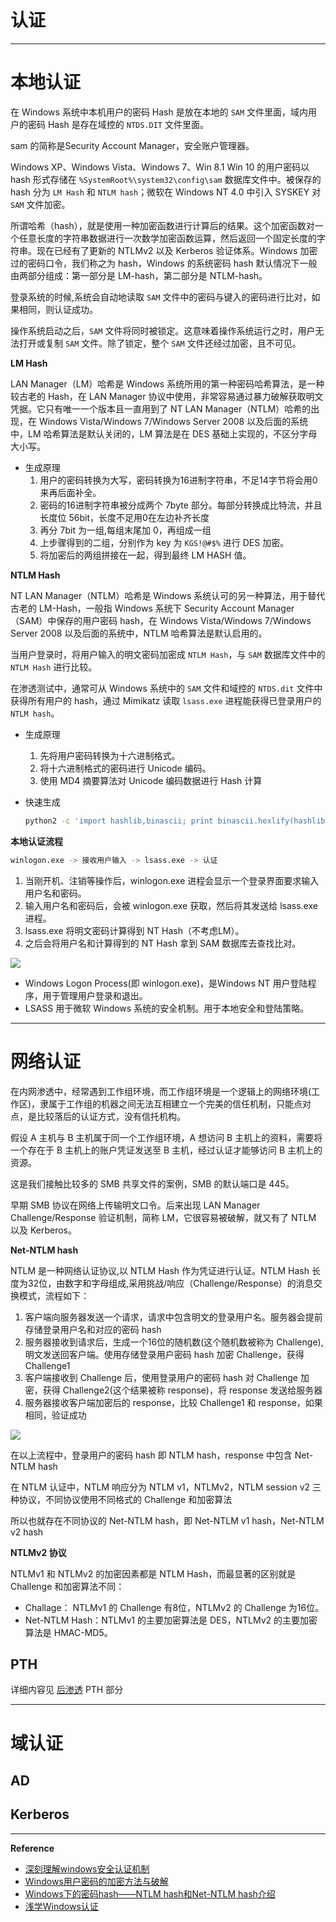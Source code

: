 # 认证

---

# 本地认证

在 Windows 系统中本机用户的密码 Hash 是放在本地的 `SAM` 文件里面，域内用户的密码 Hash 是存在域控的 `NTDS.DIT` 文件里面。

sam 的简称是Security Account Manager，安全账户管理器。

Windows XP、Windows Vista、Windows 7、Win 8.1 Win 10 的用户密码以 hash 形式存储在 `%SystemRoot%\system32\config\sam` 数据库文件中。被保存的 hash 分为 `LM Hash` 和 `NTLM hash`；微软在 Windows NT 4.0 中引入 SYSKEY 对 `SAM` 文件加密。

所谓哈希（hash），就是使用一种加密函数进行计算后的结果。这个加密函数对一个任意长度的字符串数据进行一次数学加密函数运算，然后返回一个固定长度的字符串。现在已经有了更新的 NTLMv2 以及 Kerberos 验证体系。Windows 加密过的密码口令，我们称之为 hash，Windows 的系统密码 hash 默认情况下一般由两部分组成：第一部分是 LM-hash，第二部分是 NTLM-hash。

登录系统的时候,系统会自动地读取 `SAM` 文件中的密码与键入的密码进行比对，如果相同，则认证成功。

操作系统启动之后，`SAM` 文件将同时被锁定。这意味着操作系统运行之时，用户无法打开或复制 `SAM` 文件。除了锁定，整个 `SAM` 文件还经过加密，且不可见。

**LM Hash**

LAN Manager（LM）哈希是 Windows 系统所用的第一种密码哈希算法，是一种较古老的 Hash，在 LAN Manager 协议中使用，非常容易通过暴力破解获取明文凭据。它只有唯一一个版本且一直用到了 NT LAN Manager（NTLM）哈希的出现，在 Windows Vista/Windows 7/Windows Server 2008 以及后面的系统中，LM 哈希算法是默认关闭的，LM 算法是在 DES 基础上实现的，不区分字母大小写。
- 生成原理
    1. 用户的密码转换为大写，密码转换为16进制字符串，不足14字节将会用0来再后面补全。
    2. 密码的16进制字符串被分成两个 7byte 部分。每部分转换成比特流，并且长度位 56bit，长度不足用0在左边补齐长度
    3. 再分 7bit 为一组,每组末尾加 0，再组成一组
    4. 上步骤得到的二组，分别作为 key 为 `KGS!@#$%` 进行 DES 加密。
    4. 将加密后的两组拼接在一起，得到最终 LM HASH 值。

**NTLM Hash**

NT LAN Manager（NTLM）哈希是 Windows 系统认可的另一种算法，用于替代古老的 LM-Hash，一般指 Windows 系统下 Security Account Manager（SAM）中保存的用户密码 hash，在 Windows Vista/Windows 7/Windows Server 2008 以及后面的系统中，NTLM 哈希算法是默认启用的。

当用户登录时，将用户输入的明文密码加密成 `NTLM Hash`，与 `SAM` 数据库文件中的 `NTLM Hash` 进行比较。

在渗透测试中，通常可从 Windows 系统中的 `SAM` 文件和域控的 `NTDS.dit` 文件中获得所有用户的 hash，通过 Mimikatz 读取 `lsass.exe` 进程能获得已登录用户的 `NTLM hash`。

- 生成原理
    1. 先将用户密码转换为十六进制格式。
    2. 将十六进制格式的密码进行 Unicode 编码。
    3. 使用 MD4 摘要算法对 Unicode 编码数据进行 Hash 计算

- 快速生成
    ```bash
    python2 -c 'import hashlib,binascii; print binascii.hexlify(hashlib.new("md4", "P@ssw0rd".encode("utf-16le")).digest())'
    ```

**本地认证流程**

```bash
winlogon.exe -> 接收用户输入 -> lsass.exe -> 认证
```

1. 当刚开机、注销等操作后，winlogon.exe 进程会显示一个登录界面要求输入用户名和密码。
2. 输入用户名和密码后，会被 winlogon.exe 获取，然后将其发送给 lsass.exe 进程。
3. lsass.exe 将明文密码计算得到 NT Hash（不考虑LM）。
4. 之后会将用户名和计算得到的 NT Hash 拿到 SAM 数据库去查找比对。

![](../../../../assets/img/运维/Windows/笔记/认证/1.png)

- Windows Logon Process(即 winlogon.exe)，是Windows NT 用户登陆程序，用于管理用户登录和退出。
- LSASS 用于微软 Windows 系统的安全机制。用于本地安全和登陆策略。

---

# 网络认证

在内网渗透中，经常遇到工作组环境，而工作组环境是一个逻辑上的网络环境(工作区)，隶属于工作组的机器之间无法互相建立一个完美的信任机制，只能点对点，是比较落后的认证方式，没有信托机构。

假设 A 主机与 B 主机属于同一个工作组环境，A 想访问 B 主机上的资料，需要将一个存在于 B 主机上的账户凭证发送至 B 主机，经过认证才能够访问 B 主机上的资源。

这是我们接触比较多的 SMB 共享文件的案例，SMB 的默认端口是 445。

早期 SMB 协议在网络上传输明文口令。后来出现 LAN Manager Challenge/Response 验证机制，简称 LM，它很容易被破解，就又有了 NTLM 以及 Kerberos。

**Net-NTLM hash**

NTLM 是一种网络认证协议,以 NTLM Hash 作为凭证进行认证。NTLM Hash 长度为32位，由数字和字母组成,采用挑战/响应（Challenge/Response）的消息交换模式，流程如下：

1. 客户端向服务器发送一个请求，请求中包含明文的登录用户名。服务器会提前存储登录用户名和对应的密码 hash
2. 服务器接收到请求后，生成一个16位的随机数(这个随机数被称为 Challenge),明文发送回客户端。使用存储登录用户密码 hash 加密 Challenge，获得 Challenge1
3. 客户端接收到 Challenge 后，使用登录用户的密码 hash 对 Challenge 加密，获得 Challenge2(这个结果被称 response)，将 response 发送给服务器
4. 服务器接收客户端加密后的 response，比较 Challenge1 和 response，如果相同，验证成功

![](../../../../assets/img/运维/Windows/笔记/认证/2.png)

在以上流程中，登录用户的密码 hash 即 NTLM hash，response 中包含 Net-NTLM hash

在 NTLM 认证中，NTLM 响应分为 NTLM v1，NTLMv2，NTLM session v2 三种协议，不同协议使用不同格式的 Challenge 和加密算法

所以也就存在不同协议的 Net-NTLM hash，即 Net-NTLM v1 hash，Net-NTLM v2 hash

**NTLMv2 协议**

NTLMv1 和 NTLMv2 的加密因素都是 NTLM Hash，而最显著的区别就是 Challenge 和加密算法不同：
- Challage： NTLMv1 的 Challenge 有8位，NTLMv2 的 Challenge 为16位。
- Net-NTLM Hash：NTLMv1 的主要加密算法是 DES，NTLMv2 的主要加密算法是 HMAC-MD5。

## PTH

详细内容见 [后渗透](../../../安全/笔记/RedTeam/后渗透.md#PTHPTKPTT) PTH 部分

---

# 域认证

## AD

## Kerberos





---

**Reference**

- [深刻理解windows安全认证机制](https://klionsec.github.io/2016/08/10/ntlm-kerberos/)
- [Windows用户密码的加密方法与破解](https://www.sqlsec.com/2019/11/winhash.html#toc-heading-2)
- [Windows下的密码hash——NTLM hash和Net-NTLM hash介绍](https://3gstudent.github.io/3gstudent.github.io/Windows%E4%B8%8B%E7%9A%84%E5%AF%86%E7%A0%81hash-NTLM-hash%E5%92%8CNet-NTLM-hash%E4%BB%8B%E7%BB%8D/)
- [浅学Windows认证](https://b404.xyz/2019/07/23/Study-Windows-Authentication/)
